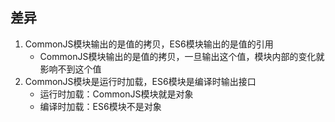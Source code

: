 ## 差异

1. CommonJS模块输出的是值的拷贝，ES6模块输出的是值的引用
   - CommonJS模块输出的是值的拷贝，一旦输出这个值，模块内部的变化就影响不到这个值
2. CommonJS模块是运行时加载，ES6模块是编译时输出接口
   - 运行时加载：CommonJS模块就是对象
   - 编译时加载：ES6模块不是对象